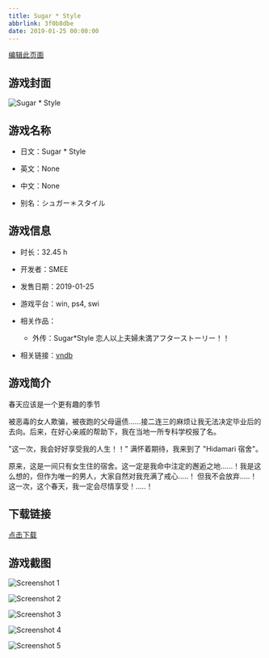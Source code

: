 ```yaml
---
title: Sugar * Style
abbrlink: 3f0b8dbe
date: 2019-01-25 00:00:00
---
```

[编辑此页面](https://github.com/ACG-3/ADV3-source/blob/main/source/_posts/Sugar%20%20Style.md)

## 游戏封面

![Sugar * Style](https://pan.timero.xyz/d/onedrive/img_lib_001/Sugar%20%20Style_cover.avif)


## 游戏名称

- 日文：Sugar * Style
- 英文：None
- 中文：None

- 别名：シュガー＊スタイル


## 游戏信息

- 时长：32.45 h
- 开发者：SMEE
- 发售日期：2019-01-25
- 游戏平台：win, ps4, swi
- 相关作品：
   - 外传：Sugar*Style 恋人以上夫婦未満アフターストーリー！！

- 相关链接：[vndb](https://vndb.org/v24320)


## 游戏简介

春天应该是一个更有趣的季节

被恶毒的女人欺骗，被夜跑的父母逼债......接二连三的麻烦让我无法决定毕业后的去向。后来，在好心亲戚的帮助下，我在当地一所专科学校报了名。

"这一次，我会好好享受我的人生！！"
满怀着期待，我来到了 "Hidamari 宿舍"。

原来，这是一间只有女生住的宿舍。这一定是我命中注定的邂逅之地......！我是这么想的，但作为唯一的男人，大家自然对我充满了戒心.....！
但我不会放弃.....！这一次，这个春天，我一定会尽情享受！.....！




## 下载链接

[点击下载](https://pan.timero.xyz/onedrive/adv_lib_001/Sugar%20%20Style)


## 游戏截图


![Screenshot 1](https://pan.timero.xyz/d/onedrive/img_lib_001/Sugar%20%20Style_Screenshot_1.avif)

![Screenshot 2](https://pan.timero.xyz/d/onedrive/img_lib_001/Sugar%20%20Style_Screenshot_2.avif)

![Screenshot 3](https://pan.timero.xyz/d/onedrive/img_lib_001/Sugar%20%20Style_Screenshot_3.avif)

![Screenshot 4](https://pan.timero.xyz/d/onedrive/img_lib_001/Sugar%20%20Style_Screenshot_4.avif)

![Screenshot 5](https://pan.timero.xyz/d/onedrive/img_lib_001/Sugar%20%20Style_Screenshot_5.avif)

